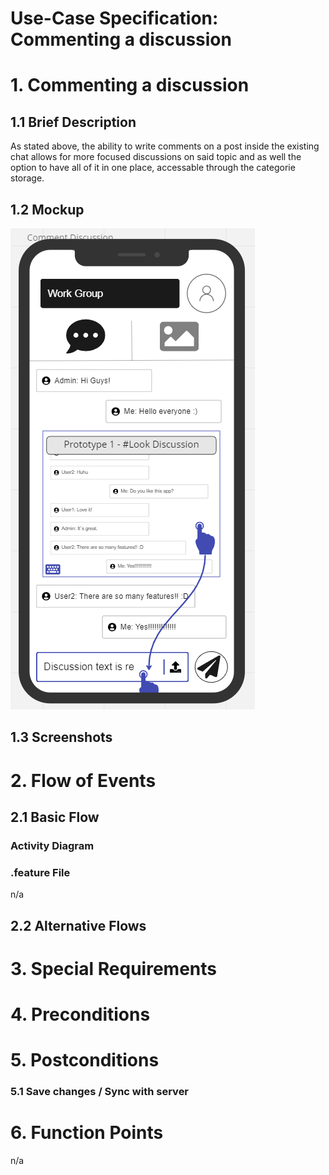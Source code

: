 # Use-Case Specification: Commenting a discussion

# 1. Commenting a discussion

## 1.1 Brief Description
As stated above, the ability to write comments on a post inside the existing chat allows for more focused discussions on said topic and as well
the option to have all of it in one place, accessable through the categorie storage.

## 1.2 Mockup
![OUCD](./Mock_ups/Comment%20Discussion.PNG)

## 1.3 Screenshots


# 2. Flow of Events

## 2.1 Basic Flow


### Activity Diagram


### .feature File
n/a

## 2.2 Alternative Flows


# 3. Special Requirements


# 4. Preconditions


# 5. Postconditions


### 5.1 Save changes / Sync with server

# 6. Function Points
n/a